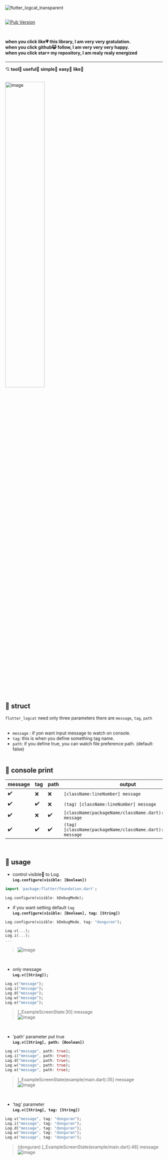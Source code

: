![flutter_logcat_transparent](https://github.com/b3lon9/flutter_logcat/assets/119420119/0493edfd-c9e2-4bb3-b7fd-706d7ecd4977)


## 

[![Pub Version](https://img.shields.io/pub/v/flutter_logcat?color=blue)](https://pub.dev/packages/flutter_logcat)

<br/>



**when you click like💗 this library, I am very very gratulation.** <br/>
**when you click github😺 follow, I am very very very happy.** <br/>
**when you click star⭐ my repository, I am realy realy energized**  <br/>

---

💘 <b>tool</b>🤍 <b>useful</b>💚 <b>simple</b>💙 <b>easy</b>💛 <b>like</b>💖

<br/>

<img src="https://github.com/b3lon9/flutter_logcat/assets/119420119/d5310fff-c4f2-4d9f-b37a-fcb283b814aa" alt="image" width="50%" height="50%">

## 🚀 struct
`flutter_logcat` need only three parameters there are `message`, `tag`, `path`  <br/><br/>
- `message` : if yon want input message to watch on console.  <br/>
- `tag`: this is when you define something tag name.  <br/>
- `path`: if you define true, you can watch file preference path. (default: false) <br/><br/>


## 💌 console print 

| message            | tag                | path               | output              |
| ------------------ | ------------------ | ------------------ | ------------------ |
| :heavy_check_mark: | :x:                | :x:                | `[className:lineNumber] message` |
| :heavy_check_mark: | :heavy_check_mark: | :x:                | `(tag) [className:lineNumber] message` |
| :heavy_check_mark: | :x:                | :heavy_check_mark: | `[className(packageName/className.dart):lineNumber] message` |
| :heavy_check_mark: | :heavy_check_mark: | :heavy_check_mark: | `(tag) [className(packageName/className.dart):lineNumber] message` |

<br/>

## 🌟 usage

- control visible👀 to Log. <br/>
**`Log.configure(visible: [Boolean])`**
```dart
import 'package:flutter/foundation.dart';

Log.configure(visible: kDebugMode);
```
- if you want setting default `tag` <br/>
**`Log.configure(visible: [Boolean], tag: [String])`**
```dart
Log.configure(visible: kDebugMode, tag: "donguran");

Log.v(...);
Log.i(...);
...
```
> ![image](https://github.com/b3lon9/flutter_logcat/assets/119420119/db63624a-1cb5-4fa7-b144-73d2fb888c94)


<br/>

- only message <br/>
**`Log.v([String]);`**
```dart
Log.v("message");
Log.i("message");
Log.d("message");
Log.w("message");
Log.e("message");
```
> [_ExampleScreenState:30] message <br/>
> ![image](https://github.com/b3lon9/flutter_logcat/assets/119420119/e2900c8a-c947-4d59-a575-631d5a387565)


<br/>

- 'path' parameter put true <br/>
**`Log.v([String], path: [Boolean])`**
```dart
Log.v("message", path: true);
Log.i("message", path: true);
Log.d("message", path: true);
Log.w("message", path: true);
Log.e("message", path: true);
```
> [_ExampleScreenState(example/main.dart):35] message <br/>
> ![image](https://github.com/b3lon9/flutter_logcat/assets/119420119/a90df6ba-bb6a-45da-bc62-c351ea45f1e3)



<br/>

- 'tag' parameter <br/>
**`Log.v([String], tag: [String])`**
```dart
Log.v("message", tag: "donguran");
Log.i("message", tag: "donguran");
Log.d("message", tag: "donguran");
Log.w("message", tag: "donguran");
Log.e("message", tag: "donguran");
```
> (donguran) [_ExampleScreenState(example/main.dart):48] message <br/>
> ![image](https://github.com/b3lon9/flutter_logcat/assets/119420119/691effe8-f208-4d49-a500-80e8e8d206b5)



<br/>
<br/>

